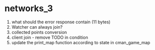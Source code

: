 # networks_3

1. what should the error response contain (11 bytes)
2. Watcher can always join?
3. collected points conversion
4. client join - remove TODO in condition
5. update the print_map function according to state in cman_game_map